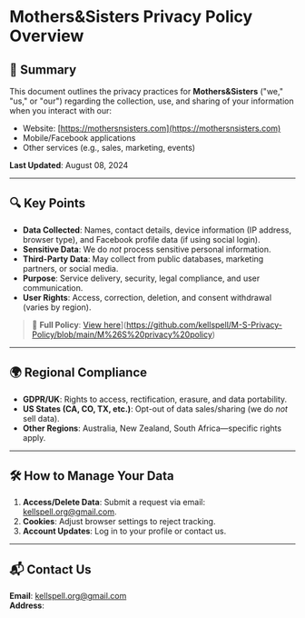 # Mothers&Sisters Privacy Policy Overview

## 📌 Summary
This document outlines the privacy practices for **Mothers&Sisters** ("we," "us," or "our") regarding the collection, use, and sharing of your information when you interact with our:
- Website: [https://mothersnsisters.com](https://mothersnsisters.com)  
- Mobile/Facebook applications  
- Other services (e.g., sales, marketing, events)  

**Last Updated**: August 08, 2024  

---

## 🔍 Key Points
- **Data Collected**: Names, contact details, device information (IP address, browser type), and Facebook profile data (if using social login).  
- **Sensitive Data**: We do *not* process sensitive personal information.  
- **Third-Party Data**: May collect from public databases, marketing partners, or social media.  
- **Purpose**: Service delivery, security, legal compliance, and user communication.  
- **User Rights**: Access, correction, deletion, and consent withdrawal (varies by region).  

> 📖 **Full Policy**: [View here]([#full-privacy-policy)](https://github.com/kellspell/M-S-Privacy-Policy/blob/main/M%26S%20privacy%20policy)  

---

## 🌍 Regional Compliance
- **GDPR/UK**: Rights to access, rectification, erasure, and data portability.  
- **US States (CA, CO, TX, etc.)**: Opt-out of data sales/sharing (we do *not* sell data).  
- **Other Regions**: Australia, New Zealand, South Africa—specific rights apply.  

---

## 🛠 How to Manage Your Data
1. **Access/Delete Data**: Submit a request via email: [kellspell.org@gmail.com](mailto:kellspell.org@gmail.com).  
2. **Cookies**: Adjust browser settings to reject tracking.  
3. **Account Updates**: Log in to your profile or contact us.  

---

## 📬 Contact Us
**Email**: [kellspell.org@gmail.com](mailto:kellspell.org@gmail.com)  
**Address**:  

